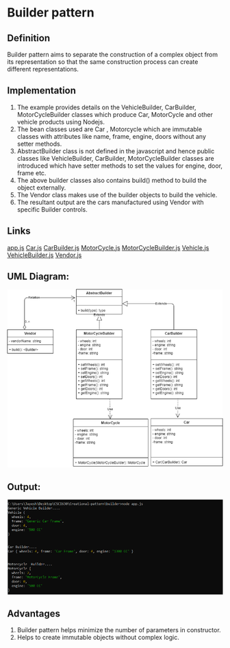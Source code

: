 # Builder pattern

## Definition
  Builder pattern aims to separate the construction of a complex object from its representation so that the same construction process can create different representations.

## Implementation
1) The example provides details on the VehicleBuilder, CarBuilder, MotorCycleBuilder classes which produce Car, MotorCycle and other vehicle products  using Nodejs.
2) The bean classes used are  Car , Motorcycle which are immutable classes with attributes like  name, frame, engine, doors  without any setter methods.
3) AbstractBuilder class is not defined in the javascript and hence public classes like VehicleBuilder, CarBuilder, MotorCycleBuilder classes are introduced which have setter methods to set the values for engine, door, frame etc.
4) The above builder classes also contains build() method to build the object externally.
5) The Vendor class  makes use of the builder objects to build the vehicle.
6) The resultant output are the cars manufactured using Vendor with specific Builder controls.

## Links
[app.js](./app.js)
[Car.js](./Car.js)
[CarBuilder.js](./CarBuilder.js)
[MotorCycle.js](./MotorCycle.js)
[MotorCycleBuilder.js](./MotorCycleBuilder.js)
[Vehicle.js](./Vehicle.js)
[VehicleBuilder.js](./VehicleBuilder.js)
[Vendor.js](./Vendor.js)

## UML Diagram:
![Builder Design Pattern](Builder.png)

## Output:
![Output](Output.png)

## Advantages
1) Builder pattern  helps minimize the number of parameters in constructor.
2) Helps to create immutable objects without complex logic.
